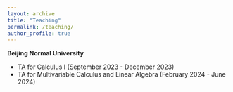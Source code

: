 ```yaml
---
layout: archive
title: "Teaching"
permalink: /teaching/
author_profile: true
---
```


**Beijing Normal University**
- TA for Calculus I (September 2023 - December 2023) 
- TA for Multivariable Calculus and Linear Algebra (February 2024 - June 2024)
